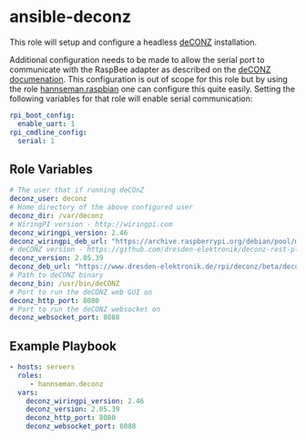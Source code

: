ansible-deconz
=========

This role will setup and configure a headless [deCONZ](https://github.com/dresden-elektronik/deconz-rest-plugin/) installation. 

Additional configuration needs to be made to allow the serial port to communicate with the RaspBee adapter as described on the [deCONZ documenation](https://github.com/dresden-elektronik/deconz-rest-plugin/#software-requirements).
This configuration is out of scope for this role but by using the role [hannseman.raspbian](https://github.com/hannseman/ansible-raspbian) one can configure this quite easily.
Setting the following variables for that role will enable serial communication:

```yaml
rpi_boot_config:
  enable_uart: 1
rpi_cmdline_config:
  serial: 1
```

Role Variables
--------------

```yaml
# The user that if running deCOnZ
deconz_user: deconz
# Home directory of the above configured user
deconz_dir: /var/deconz
# WiringPI version - http://wiringpi.com
deconz_wiringpi_version: 2.46
deconz_wiringpi_deb_url: "https://archive.raspberrypi.org/debian/pool/main/w/wiringpi/wiringpi_{{ deconz_wiringpi_version }}_armhf.deb"
# deCONZ version - https://github.com/dresden-elektronik/deconz-rest-plugin/releases
deconz_version: 2.05.39
deconz_deb_url: "https://www.dresden-elektronik.de/rpi/deconz/beta/deconz-{{ deconz_version }}-qt5.deb"
# Path to deCONZ binary
deconz_bin: /usr/bin/deCONZ
# Port to run the deCONZ web GUI on
deconz_http_port: 8080
# Port to run the deCONZ websocket on
deconz_websocket_port: 8088
```

Example Playbook
----------------
```yaml
- hosts: servers
  roles:
     - hannseman.deconz
  vars:
    deconz_wiringpi_version: 2.46
    deconz_version: 2.05.39
    deconz_http_port: 8080
    deconz_websocket_port: 8088
```
